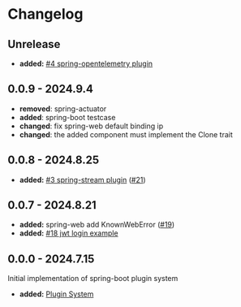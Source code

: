 # Changelog

## Unrelease

- **added:** [#4 spring-opentelemetry plugin](https://github.com/spring-rs/spring-rs/issues/4)

## 0.0.9 - 2024.9.4

- **removed**: spring-actuator
- **added**: spring-boot testcase
- **changed**: fix spring-web default binding ip
- **changed**: the added component must implement the Clone trait

## 0.0.8 - 2024.8.25

- **added:** [#3 spring-stream plugin](https://github.com/spring-rs/spring-rs/issues/3) ([#21])

[#21]: https://github.com/spring-rs/spring-rs/pull/21

## 0.0.7 - 2024.8.21

- **added:** spring-web add KnownWebError ([#19])
- **added:** [#18 jwt login example](https://github.com/spring-rs/spring-rs/issues/18)

[#19]: https://github.com/spring-rs/spring-rs/pull/19

## 0.0.0 - 2024.7.15

Initial implementation of spring-boot plugin system

- **added:** [Plugin System](https://github.com/holmofy/spring-boot/pull/2)
